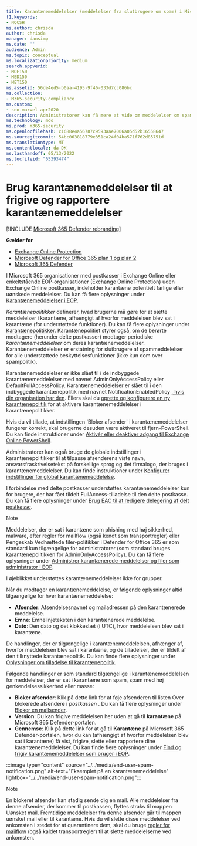 ```yaml
---
title: Karantænemeddelelser (meddelelser fra slutbrugere om spam) i Microsoft 365
f1.keywords:
- NOCSH
ms.author: chrisda
author: chrisda
manager: dansimp
ms.date: ''
audience: Admin
ms.topic: conceptual
ms.localizationpriority: medium
search.appverid:
- MOE150
- MED150
- MET150
ms.assetid: 56de4ed5-b0aa-4195-9f46-033d7cc086bc
ms.collection:
- M365-security-compliance
ms.custom:
- seo-marvel-apr2020
description: Administratorer kan få mere at vide om meddelelser om spam fra slutbrugere for karantænemeddelelser i Exchange Online Protection (EOP).
ms.technology: mdo
ms.prod: m365-security
ms.openlocfilehash: c1688e4a56787c9593aae7006a05d52b16558647
ms.sourcegitcommit: 54bc063818779e351ca24f04ba571f762d85751d
ms.translationtype: MT
ms.contentlocale: da-DK
ms.lasthandoff: 05/13/2022
ms.locfileid: "65393474"
---
```

# <a name="use-quarantine-notifications-to-release-and-report-quarantined-messages"></a>Brug karantænemeddelelser til at frigive og rapportere karantænemeddelelser

[!INCLUDE [Microsoft 365 Defender rebranding](../includes/microsoft-defender-for-office.md)]

**Gælder for**
- [Exchange Online Protection](exchange-online-protection-overview.md)
- [Microsoft Defender for Office 365 plan 1 og plan 2](defender-for-office-365.md)
- [Microsoft 365 Defender](../defender/microsoft-365-defender.md)

I Microsoft 365 organisationer med postkasser i Exchange Online eller enkeltstående EOP-organisationer (Exchange Online Protection) uden Exchange Online postkasser, indeholder karantæne potentielt farlige eller uønskede meddelelser. Du kan få flere oplysninger under [Karantænemeddelelser i EOP](quarantine-email-messages.md).

_Karantænepolitikker_ definerer, hvad brugerne må gøre for at sætte meddelelser i karantæne, afhængigt af hvorfor meddelelsen blev sat i karantæne (for understøttede funktioner). Du kan få flere oplysninger under [Karantænepolitikker](quarantine-policies.md). Karantænepolitiet styrer også, om de berørte modtagere (herunder delte postkasser) modtager periodiske _karantænemeddelelser_ om deres karantænemeddelelser. Karantænemeddelelser er erstatning for slutbrugere af spammeddelelser for alle understøttede beskyttelsesfunktioner (ikke kun dom over spampolitik).

Karantænemeddelelser er ikke slået til i de indbyggede karantænemeddelelser med navnet AdminOnlyAccessPolicy eller DefaultFullAccessPolicy. Karantænemeddelelser er slået til i den indbyggede karantænepolitik med navnet NotificationEnabledPolicy [, hvis din organisation har den](quarantine-policies.md#full-access-permissions-and-quarantine-notifications). Ellers skal du [oprette og konfigurere en ny karantænepolitik](quarantine-policies.md#step-1-create-quarantine-policies-in-the-microsoft-365-defender-portal) for at aktivere karantænemeddelelser i karantænepolitikker.

Hvis du vil tillade, at indstillingen 'Bloker afsender' i karantænemeddelelser fungerer korrekt, skal brugerne desuden være aktiveret til fjern-PowerShell. Du kan finde instruktioner under [Aktivér eller deaktiver adgang til Exchange Online PowerShell](/powershell/exchange/disable-access-to-exchange-online-powershell).

Administratorer kan også bruge de globale indstillinger i karantænepolitikker til at tilpasse afsenderens viste navn, ansvarsfraskrivelsetekst på forskellige sprog og det firmalogo, der bruges i karantænemeddelelser. Du kan finde instruktioner under [Konfigurer indstillinger for global karantænemeddelelse](quarantine-policies.md#configure-global-quarantine-notification-settings-in-the-microsoft-365-defender-portal).

I forbindelse med delte postkasser understøttes karantænemeddelelser kun for brugere, der har fået tildelt FullAccess-tilladelse til den delte postkasse. Du kan få flere oplysninger under [Brug EAC til at redigere delegering af delt postkasse](/Exchange/collaboration-exo/shared-mailboxes#use-the-eac-to-edit-shared-mailbox-delegation).

> [!NOTE]
> Meddelelser, der er sat i karantæne som phishing med høj sikkerhed, malware, efter regler for mailflow (også kendt som transportregler) eller Pengeskab Vedhæftede filer-politikker i Defender for Office 365 er som standard kun tilgængelige for administratorer (som standard bruges karantænepolitikken for AdminOnlyAccessPolicy). Du kan få flere oplysninger under [Administrer karantænerede meddelelser og filer som administrator i EOP](manage-quarantined-messages-and-files.md).
>
> I øjeblikket understøttes karantænemeddelelser ikke for grupper.

Når du modtager en karantænemeddelelse, er følgende oplysninger altid tilgængelige for hver karantænemeddelelse:

- **Afsender**: Afsendelsesnavnet og mailadressen på den karantænerede meddelelse.
- **Emne**: Emnelinjeteksten i den karantænerede meddelelse.
- **Dato**: Den dato og det klokkeslæt (i UTC), hvor meddelelsen blev sat i karantæne.

De handlinger, der er tilgængelige i karantænemeddelelsen, afhænger af, hvorfor meddelelsen blev sat i karantæne, og de tilladelser, der er tildelt af den tilknyttede karantænepolitik. Du kan finde flere oplysninger under [Oplysninger om tilladelse til karantænepolitik](quarantine-policies.md#quarantine-policy-permission-details).

Følgende handlinger er som standard tilgængelige i karantænemeddelelsen for meddelelser, der er sat i karantæne som spam, spam med høj genkendelsessikkerhed eller masse:

- **Bloker afsender**: Klik på dette link for at føje afsenderen til listen Over blokerede afsendere i _postkassen_ . Du kan få flere oplysninger under [Bloker en mailsender](https://support.microsoft.com/office/b29fd867-cac9-40d8-aed1-659e06a706e4).
- **Version**: Du kan frigive meddelelsen her uden at gå til **karantæne** på Microsoft 365 Defender-portalen.
- **Gennemse**: Klik på dette link for at gå til **Karantæne** på Microsoft 365 Defender-portalen, hvor du kan (afhængigt af hvorfor meddelelsen blev sat i karantæne) få vist, frigive, slette eller rapportere dine karantænemeddelelser. Du kan finde flere oplysninger under [Find og frigiv karantænemeddelelser som bruger i EOP](find-and-release-quarantined-messages-as-a-user.md).

:::image type="content" source="../../media/end-user-spam-notification.png" alt-text="Eksemplet på en karantænemeddelelse" lightbox="../../media/end-user-spam-notification.png":::

> [!NOTE]
> En blokeret afsender kan stadig sende dig en mail. Alle meddelelser fra denne afsender, der kommer til postkassen, flyttes straks til mappen Uønsket mail. Fremtidige meddelelser fra denne afsender går til mappen uønsket mail eller til karantæne. Hvis du vil slette disse meddelelser ved ankomsten i stedet for at quarantinere dem, skal du bruge [regler for mailflow](/exchange/security-and-compliance/mail-flow-rules/mail-flow-rules) (også kaldet transportregler) til at slette meddelelserne ved ankomsten.
